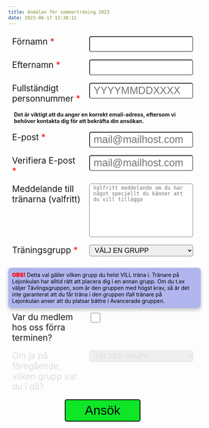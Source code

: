 ```yaml
---
title: Anmälan för sommarträning 2023
date: 2023-06-17 13:38:12
---
```


<script defer>

const endpoint = 'http://sti-starcraft.org:3000/graphql';

var members;

const validateEmail = email => {
  const regex = /[^\s@]+@[^\s@]+\.[^\s@]+/;
  return !!(email.match(regex) && email.match(regex).length === 1 && email.match(regex)[0] === email);
}

const validateSSN = ssn => {
  const allowedSSNRegexPatterns = [
    /[0-9]{10,10}/g, // YYMMDDXXXX
    /[0-9]{12,12}/g, // YYYYMMDDXXXX
    /[0-9]{8,8}-[0-9]{4,4}/g, // YYYYMMDD-XXXX
    /[0-9]{6,6}-[0-9]{4,4}/g // YYMMDD-XXXX
  ];
  return allowedSSNRegexPatterns.some(regex =>
    ssn.match(regex) &&
    ssn.match(regex).length === 1 &&
    ssn.match(regex)[0] === ssn
  );
}

function submitMember(firstName, lastName, ssn, email, trainingGroup, memberLastTerm = 0, lastTermTrainingGroup = '', message = '') {
    message = message.replaceAll('\n', ' ');

    const query =
    `mutation {
      addMember(
        firstName:"${firstName}"
        lastName:"${lastName}"
        ssn:"${ssn}"
        message:"${message}"
        email:"${email}"
        trainingGroup:"${trainingGroup}"
        memberLastTerm:${memberLastTerm}
        lastTermTrainingGroup:"${lastTermTrainingGroup}"
      ) {
        id
        firstName
        lastName
        ssn
        email
        message
        trainingGroup
        memberLastTerm
        lastTermTrainingGroup
      }
    }`;
  return fetch(endpoint, {
    method: 'POST',
    headers: {
      'Content-Type': 'application/json',
      'Accept': 'application/json',
    },
    body: JSON.stringify({ query })
  }).then(r => r.json()).then(resp => {
    if (resp && resp.data && resp.data.addMember && resp.data.addMember.firstName && resp.data.addMember.lastName) {
      // Success
      document.getElementById('successBox').style.display = 'block';
      document.getElementById('signupForm').style.display = 'none';
    } else {
      document.getElementById('failBox').style.display = 'block';
      document.getElementById('signupForm').style.display = 'none';
      document.querySelector('#failBox p').innerHTML = JSON.stringify(resp, null, 4);
      console.error(resp);
    }
    window.scrollTo(0,0);
  }).catch(err => {
    document.getElementById('failBox').style.display = 'block';
    document.getElementById('signupForm').style.display = 'none';
    document.querySelector('#failBox p').innerHTML = JSON.stringify(err, null, 4);
    window.scrollTo(0,0);
    console.error(err);
  });
}

function fetchAllSubmissions() {
    var query = `query {
    members {
      id
      firstName
      lastName
      ssn
      trainingGroup
      submissionDate
    }
  }`;
  fetch(endpoint, {
    method: 'POST',
    headers: {
      'Content-Type': 'application/json',
      'Accept': 'application/json',
    },
    body: JSON.stringify({
      query
    })
  }).then(r => r.json()).then(resp => {
    console.log('data returned:', resp);
    members = resp.data.members;

    const nyborjare_count = members.filter(x => x.trainingGroup === 'Nybörjargruppen').length;
    const fortsattare_count = members.filter(x => x.trainingGroup === 'Fortsättargruppen').length;
    const avancerade_count = members.filter(x => x.trainingGroup === 'AvanceradeGruppen').length;
    const tavling_count = members.filter(x => x.trainingGroup === 'Tävlingsgruppen').length;
    const morgon_count = members.filter(x => x.trainingGroup === 'MorgonFörmiddag').length;

    /* document.querySelector('#trainingGroup option:nth-child(2)').innerText += ` (${nyborjare_count} anmälda)`;
    document.querySelector('#trainingGroup option:nth-child(3)').innerText += ` (${fortsattare_count} anmälda)`;
    document.querySelector('#trainingGroup option:nth-child(4)').innerText += ` (${avancerade_count} anmälda)`;
    document.querySelector('#trainingGroup option:nth-child(5)').innerText += ` (${tavling_count} anmälda)`;
    document.querySelector('#trainingGroup option:nth-child(6)').innerText += ` (${morgon_count} anmälda)`; */
  }).catch(console.error);
}

function setListeners() {
  // VALIDATE EMAIL
  [...document.querySelectorAll('#mail1, #mail2')].forEach(x => {
    console.log(x)
    x.addEventListener('change', ev => {
      const email1 = document.getElementById('mail1').value;
      const email2 = document.getElementById('mail2').value;
      if (email1 !== email2) {
        document.getElementById('emailErrorMessage').style.display = 'block';
        document.querySelector('#emailErrorMessage div').innerText = 'Mail-adresserna stämmer inte överens med varandra';
        document.getElementById('mail1').style.backgroundColor = '#ffd8d8';
        document.getElementById('mail2').style.backgroundColor = '#ffd8d8';
      } else {
        document.getElementById('emailErrorMessage').style.display = 'none';
        document.getElementById('mail1').style.backgroundColor = 'white';
        document.getElementById('mail2').style.backgroundColor = 'white';
      }
    })
  });
  document.getElementById('trainingGroup').addEventListener('change', ev => {
    if (document.getElementById('trainingGroup').value !== 'none') {
      document.getElementById('trainingGroupDescription').style.display = 'block';

      /* <option value="Nybörjargruppen">Nybörjargruppen</option>
      <option value="Fortsättargruppen">Fortsättargruppen</option>
      <option value="AvanceradeGruppen">Avancerade gruppen</option>
      <option value="Tävlingsgruppen">Tävlingsgruppen</option>
      <option value="MorgonFörmiddag">Endast morgon/förmiddag</option> */

      if (document.getElementById('trainingGroup').value === 'Nybörjargruppen') {
        document.querySelector('#trainingGroupDescription div').innerHTML =
        `<strong>NYBÖRJARGRUPPEN:</strong> Ingen tidigare erfarenhet krävs. Här lär man sig thaiboxning från grunden, steg för steg, av våra duktiga instruktörer. Det spelar ingen roll vilken form du är i, alla är välkomna att komma och lära sig muay thai hos oss! <strong>Som nybörjare får du provträna gratis första veckan innan du bestämmer dig ifall du vill fortsätta eller inte.</strong>`;
      } else if (document.getElementById('trainingGroup').value === 'Fortsättargruppen') {
        document.querySelector('#trainingGroupDescription div').innerHTML =
        `<strong>FORTSÄTTARGRUPPEN:</strong> För den som har lite erfarenhet men fortfarande är ganska ny inom sporten. Minst 1-2 terminers erfarenhet av thaiboxning. Den naturliga fortsättningen för den som redan tränat i nybörjargruppen.`;
      } else if (document.getElementById('trainingGroup').value === 'AvanceradeGruppen') {
        document.querySelector('#trainingGroupDescription div').innerHTML =
        `<strong>AVANCERADE GRUPPEN:</strong> För dig som är erfaren av thaiboxning och klarar av att hålla en avancerad nivå. Du ska behärska alla thaiboxningstekniker och vara bekväm med sparringmoment och hård träning.`;
      } else if (document.getElementById('trainingGroup').value === 'Tävlingsgruppen') {
        document.querySelector('#trainingGroupDescription div').innerHTML =
        `<strong>TÄVLINGSGRUPPEN:</strong> I tävlingsgruppen tävlar man. Det är hårda krav på medlemmar i denna gruppen. Du måste få godkänt av en tränare för att få träna i denna gruppen, för att säkerställa att du är redo. Du har mycket hög närvaro på klubben och tar stort eget ansvar för din utveckling & din fysik. Vid undermålig prestation får du byta grupp - det är ingen lek i denna grupp.`;
      } else if (document.getElementById('trainingGroup').value === 'MorgonFörmiddag') {
        document.querySelector('#trainingGroupDescription div').innerHTML =
        `<strong>MORGON/FÖRMIDDAGS-GRUPPEN:</strong> Detta är ett alternativ för dig som kan tänka dig att ENDAST träna på morgonen/förmiddagen, INTE standardpassen som är på kvällar/eftermiddag. Se schemat. Notera att dessa pass är fripass och inte ledda av instruktörer. Du som väljer detta får betala en reducerad terminsavgift.`;
      } else {
        document.getElementById('trainingGroupDescription').style.display = 'none';
      }
    } else {
      document.getElementById('trainingGroupDescription').style.display = 'none';
    }
  });
  document.getElementById('memberLastTerm').addEventListener('change', ev => {
    let checked = document.getElementById('memberLastTerm').checked;
    if (checked) {
      document.getElementById('lastTermMembership').classList.remove('disabled');
    } else {
      document.querySelector('#lastTermMembership select').value = 'none';
      document.getElementById('lastTermMembership').classList.add('disabled');
    }
  });
  // SUBMIT BUTTON
  document.getElementById('submitButton').addEventListener('click', ev => {
    let message = '';
    let errorFound = false;

    if (!document.getElementById('firstName').value) {
      message += 'Förnamn saknas\n';
      errorFound = true;
    }
    if (!document.getElementById('lastName').value) {
      message += 'Efternamn saknas\n';
      errorFound = true;
    }
    if (!document.getElementById('ssn').value) {
      message += 'Personnummer saknas\n';
      errorFound = true;
    } else if (!validateSSN(document.getElementById('ssn').value)) {
      message += 'Personnummer har felaktigt format\n';
      errorFound = true;
    }
    if (!document.getElementById('mail1').value || !document.getElementById('mail2').value) {
      message += 'E-post saknas\n';
      errorFound = true;
    } else if (document.getElementById('mail1').value !== document.getElementById('mail2').value) {
      message += 'E-post-adresserna stämmer inte överens med varandra\n';
      errorFound = true;
    } else if (!validateEmail(document.getElementById('mail1').value)) {
      message += 'Email-adressen har ett felaktigt format\n';
      errorFound = true;
    }
    if (!document.getElementById('trainingGroup').value || document.getElementById('trainingGroup').value === 'none') {
      message += 'Träningsgrupp saknas\n';
      errorFound = true;
    }
    if (document.getElementById('memberLastTerm').checked) {
      if (!document.getElementById('trainingGroup2').value || document.getElementById('trainingGroup2').value === 'none') {
        message += 'Träningsgrupp förra terminen saknas\n';
        errorFound = true;
      }
    }

    if (errorFound) {
      document.getElementById('mainErrorMessage').style.display = 'block';
      document.querySelector('#mainErrorMessage div').innerText = message;
    } else {
      // Submit

      document.getElementById('submitButton').setAttribute('disabled', '');

      document.getElementById('mainErrorMessage').style.display = 'none';
      document.querySelector('#mainErrorMessage div').innerText = '';
      submitMember(
        document.getElementById('firstName').value,
        document.getElementById('lastName').value,
        document.getElementById('ssn').value,
        document.getElementById('mail1').value,
        document.getElementById('trainingGroup').value,
        document.getElementById('memberLastTerm').checked ? 1 : 0,
        document.getElementById('trainingGroup2').value === 'none' ? '': document.getElementById('trainingGroup2').value,
        document.getElementById('memberMessage').value
      ).then(() => {
        document.getElementById('submitButton').removeAttribute('disabled');
      })
    }
  });
}

document.addEventListener("DOMContentLoaded", function(){
  fetchAllSubmissions();
  setListeners();
});

</script>

<style>
    #signup {
        width: 100%;
        margin-top: 15px;
    }
    #signup .signup__row {
        display: flex;
        flex-direction: row;
        flex-wrap: nowrap;
        align-items: flex-start;
        align-content: center;
        justify-content: center;
    }
    #signup .signup__row.info, #signup .signup__row.error {
      display: block;
      border-radius: 8px;
      box-shadow: 0 5px 10px #0000003d;
      color: black;
    }
    #signup .signup__row.disabled {
      pointer-events: none;
      user-select: none;
      color: gainsboro;
    }
    #signup .signup__row.disabled select {
      border-color: gainsboro;
      color: gainsboro;
    }
    #signup .signup__row.info {
      background: #b0b5ef;
    }
    #signup .signup__row.error {
      background: #ffd8d8;
    }
    #signup .signup__row .signup__column {
        padding: 10px;
    }
    #signup span.mandatory {
        color: red;
    }
    #signup span.mandatory:before {
        content: '*'
    }
    #signup .signup__row .signup__column:first-child {
        font-size: 1.6em;
        width: 40%;
    }
    #signup .signup__row .signup__column:last-child {
        font-size: 1.6em;
        width: 60%;
        padding-right: 20px;
    }
    #signup .signup__row .signup__column.double.center {
        text-align: center;
    }
    #signup .signup__row .signup__column.double {
      width: calc(100% - 40px);
    }
    #signup .signup__row .signup__column input[type=text] {
        font-size: 1.2em;
        width: 100%;
        border-radius: 5px;
        padding: 3px 10px;
    }
    #signup .signup__row .signup__column textarea {
        font-size: 0.6em;
        width: 100%;
        height: 140px;
        border-radius: 5px;
        padding: 3px 10px;
        resize: none;
    }
    #signup .signup__row .signup__column select {
        width: 100%;
        border-radius: 5px;
        padding: 3px 10px;
        font-size: 0.8em;
    }
    #signup .signup__row .signup__column input[type=checkbox] {
        width: 25px;
        height: 25px;
    }
    #signup #submitButton {
        font-size: 1.5em;
        padding: 8px 50px;
        outline: none;
        border: 2px solid black;
        border-radius: 5px;
        outline: none;
        background-color: #0fe628;
        cursor: pointer;
    }
    #signup #submitButton:hover {
        background-color: #98ffa4;
    }
    #signup #submitButton {
        font-size: 1.5em;
        padding: 8px 50px;
        outline: none;
        border: 2px solid black;
        border-radius: 5px;
        outline: none;
        background-color: #0fe628;
        cursor: pointer;
    }
    #successBox, #failBox {
      text-align: center;
    }
    #successBox h3 {
      font-size: 2em;
    }
    #successBox p {
      font-size: 1.3em;
    }
    #successBox #checkboxContainer {
      text-align: center;
    }
    #successBox #checkboxContainer svg {
      width: 250px;
      height: 250px;
      fill: #3bce3b;
      border: 10px solid #3bce3b;
      border-radius: 50%;
      padding: 20px;
      filter: drop-shadow(2px 4px 6px gainsboro);
    }
</style>

<div id="successBox" style="display: none;">
  <div id="checkboxContainer">
    <svg xmlns="http://www.w3.org/2000/svg" width="24" height="24" viewBox="0 0 24 24"><path d="M20.285 2l-11.285 11.567-5.286-5.011-3.714 3.716 9 8.728 15-15.285z"/></svg>
  </div>
  <h3>
    Tack för din anmälan!
  </h3>
  <p>
    Du är härmed anmäld och bör ha fått ett automatiskt bekräftelse-mail till epost-adressen du angav. Vänligen anmäl dig inte mer gång än en.
  </p>
</div>
<div id="failBox" style="display: none;">
  <h3>
    Något gick fel med din anmälan
  </h3>
  <p></p>
</div>

<form action="javascript:void(0);" id="signupForm">
    <div id="signup">
        <div class="signup__row">
            <div class="signup__column">
                Förnamn <span class="mandatory"></span>
            </div>
            <div class="signup__column">
                <input type="text" id="firstName" maxlength="55" />
            </div>
        </div>
        <div class="signup__row">
            <div class="signup__column">
                Efternamn <span class="mandatory"></span>
            </div>
            <div class="signup__column">
                <input type="text" id="lastName" maxlength="55" />
            </div>
        </div>
        <div class="signup__row">
            <div class="signup__column">
                Fullständigt personnummer <span class="mandatory"></span>
            </div>
            <div class="signup__column">
                <input type="text" id="ssn" maxlength="55" placeholder="YYYYMMDDXXXX" />
            </div>
        </div>
        <div class="signup__row">
            <div class="signup__column double" style="font-size: 1em">
                <strong>Det är viktigt att du anger en korrekt email-adress, eftersom vi behöver kontakta dig för att bekräfta din ansökan.</strong>
            </div>
        </div>
        <div class="signup__row">
            <div class="signup__column">
                E-post <span class="mandatory"></span>
            </div>
            <div class="signup__column">
                <input type="text" id="mail1" maxlength="55" placeholder="mail@mailhost.com" />
            </div>
        </div>
        <div class="signup__row">
            <div class="signup__column">
                Verifiera E-post <span class="mandatory"></span>
            </div>
            <div class="signup__column">
                <input type="text" id="mail2" maxlength="55" placeholder="mail@mailhost.com" />
            </div>
        </div>
        <div class="signup__row error" style="display: none;" id="emailErrorMessage">
            <div class="signup__column double" style="font-size: 1em">
            </div>
        </div>
        <div class="signup__row">
            <div class="signup__column">
                Meddelande till tränarna (valfritt)
            </div>
            <div class="signup__column">
                <textarea id="memberMessage" maxlength="450" placeholder="Valfritt meddelande om du har något speciellt du känner att du vill tillägga"></textarea>
            </div>
        </div>
        <div class="signup__row">
            <div class="signup__column">
                Träningsgrupp <span class="mandatory"></span>
            </div>
            <div class="signup__column">
                <select id="trainingGroup">
                    <option value="none">VÄLJ EN GRUPP</option>
                    <option value="Nybörjargruppen">Nybörjargruppen</option>
                    <option value="Fortsättargruppen">Fortsättargruppen</option>
                    <option value="AvanceradeGruppen">Avancerade gruppen</option>
                    <option value="Tävlingsgruppen">Tävlingsgruppen</option>
                    <option value="MorgonFörmiddag">Endast morgon/förmiddag</option>
                </select>
            </div>
        </div>
        <div class="signup__row">
            <div class="signup__column double" style="font-size: 1em" id="chosenGroupInfo"></div>
        </div>
        <div class="signup__row info" id="trainingGroupDescription" style="display: none; margin-bottom: 10px;">
            <div class="signup__column double" style="font-size: 1em"></div>
        </div>
        <div class="signup__row info">
            <div class="signup__column double" style="font-size: 1em">
                <span style="font-weight: 900; color: red;">OBS!</span> Detta val gäller vilken grupp du helst VILL träna i. Tränare på Lejonkulan har alltid rätt att placera dig i en annan grupp. Om du t.ex väljer Tävlingsgruppen, som är den gruppen med högst krav, så är det inte garanterat att du får träna i den gruppen ifall tränare på Lejonkulan anser att du platsar bättre i Avancerade gruppen.
            </div>
        </div>
        <div class="signup__row">
            <div class="signup__column">
                Var du medlem hos oss förra terminen?
            </div>
            <div class="signup__column">
                <input type="checkbox" id="memberLastTerm" />
            </div>
        </div>
        <div class="signup__row disabled" id="lastTermMembership">
            <div class="signup__column">
                Om ja på föregående, vilken grupp var du i då?
            </div>
            <div class="signup__column">
                <select id="trainingGroup2">
                    <option value="none">VÄLJ EN GRUPP</option>
                    <option value="Nybörjargruppen">Nybörjargruppen</option>
                    <option value="Fortsättargruppen">Fortsättargruppen</option>
                    <option value="AvanceradeGruppen">Avancerade gruppen</option>
                    <option value="Tävlingsgruppen">Tävlingsgruppen</option>
                    <option value="MorgonFörmiddag">Endast morgon/förmiddag</option>
                </select>
            </div>
        </div>
        <div class="signup__row error" style="display: none;" id="mainErrorMessage">
            <div class="signup__column double" style="font-size: 1em">
            </div>
        </div>
        <div class="signup__row">
            <div class="signup__column double center">
                <button id="submitButton">
                    Ansök
                </button>
            </div>
        </div>
    </div>
</form>